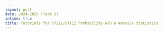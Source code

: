 ```yaml
---
layout: post
date: 2024-2025 (Term 2) 
inline: true
title: Tutorials for ST111/ST112 Probability A/B @ Warwick Statistics
---
```


